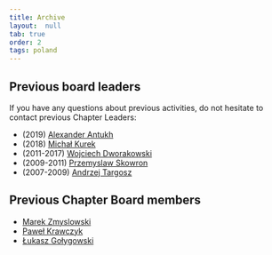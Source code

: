 ```yaml
---
title: Archive
layout:  null
tab: true
order: 2
tags: poland
---
```


## Previous board leaders

If you have any questions about previous activities, do not hesitate to
contact previous Chapter Leaders:
* (2019) [Alexander Antukh](mailto:alexander.antukh@owasp.org)
* (2018) [Michał Kurek](mailto:michal.kurek@owasp.org)
* (2011-2017) [Wojciech Dworakowski](mailto:wojciech.dworakowski@owasp.org)
* (2009-2011) [Przemyslaw Skowron](mailto:przemyslaw.skowron@owasp.org)
* (2007-2009) [Andrzej Targosz](mailto:andrzej.targosz@proidea.org.pl)

## Previous Chapter Board members

* [Marek Zmyslowski](mailto:marek.zmyslowski@owasp.org)
* [Paweł Krawczyk](https://plus.google.com/+PawełKrawczyk/)
* [Łukasz Gołygowski](mailto:lgolygowski@gmail.com)
